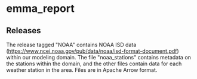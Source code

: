 # emma_report

## Releases
The release tagged "NOAA" contains NOAA ISD data (https://www.ncei.noaa.gov/pub/data/noaa/isd-format-document.pdf) within our modeling domain. The file "noaa_stations" contains metadata on the stations within the domain, and the other files contain data for each weather station in the area.  Files are in Apache Arrow format.
